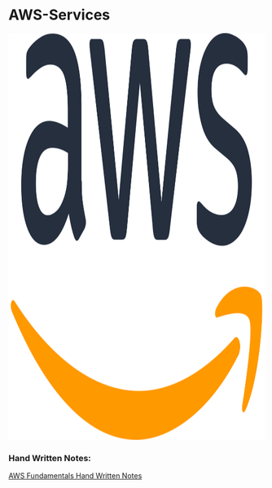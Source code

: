 # AWS-Services
<img src="https://github.com/vaibhavkapase1302/AWS-Services/blob/main/AWS%20Logo.png" width="800" height="800" alt="AWS lOGO">

### Hand Written Notes:
<a href="https://github.com/vaibhavkapase1302/AWS-Services/blob/main/AWS%20Fundamentals.pdf">AWS Fundamentals Hand Written Notes
